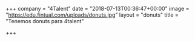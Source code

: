 +++
company = "4Talent"
date = "2018-07-13T00:36:47+00:00"
image = "https://edu.fintual.com/uploads/donuts.jpg"
layout = "donuts"
title = "Tenemos donuts para 4talent"

+++
